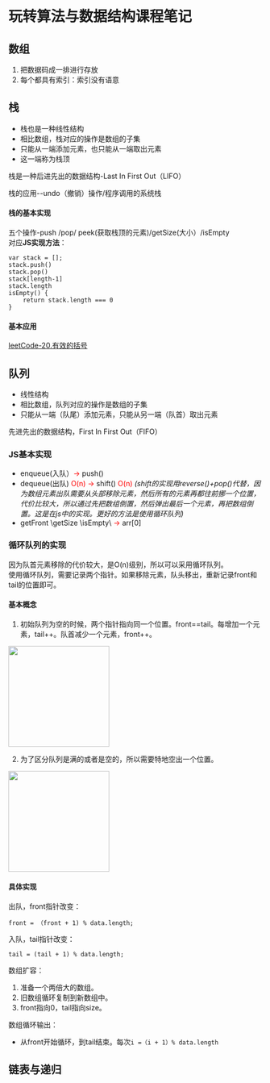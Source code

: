 # 玩转算法与数据结构课程笔记

## 数组
1. 把数据码成一排进行存放
2. 每个都具有索引：索引没有语意
   
## 栈
- 栈也是一种线性结构
- 相比数组，栈对应的操作是数组的子集
- 只能从一端添加元素，也只能从一端取出元素
- 这一端称为栈顶  
  
栈是一种后进先出的数据结构-Last In First Out（LIFO）  

栈的应用--undo（撤销）操作/程序调用的系统栈  
#### 栈的基本实现
五个操作-push /pop/ peek(获取栈顶的元素)/getSize(大小）/isEmpty  
对应**JS实现方法**：
```
var stack = [];
stack.push()
stack.pop()
stack[length-1]
stack.length
isEmpty() {
    return stack.length === 0
}
```
#### 基本应用
[leetCode-20.有效的括号](栈/leetCode20有效的括号.md)  

## 队列
- 线性结构
- 相比数组，队列对应的操作是数组的子集
- 只能从一端（队尾）添加元素，只能从另一端（队首）取出元素  

先进先出的数据结构，First In First Out（FIFO）
### JS基本实现  
- enqueue(入队）<span style='color: red'>-></span> push()
- dequeue(出队) <span style='color: red'>O(n)</span> <span style='color: red'>-></span>  shift() <span style='color: red'>O(n)</span> *(shift的实现用reverse()+pop()代替，因为数组元素出队需要从头部移除元素，然后所有的元素再都往前挪一个位置，代价比较大，所以通过先把数组倒置，然后弹出最后一个元素，再把数组倒置。这是在js中的实现。更好的方法是使用循环队列)*
- getFront \getSize \isEmpty\ <span style='color: red'>-></span>  arr[0]   

### 循环队列的实现
因为队首元素移除的代价较大，是O(n)级别，所以可以采用循环队列。  
使用循环队列，需要记录两个指针。如果移除元素，队头移出，重新记录front和tail的位置即可。   

#### 基本概念
1. 初始队列为空的时候，两个指针指向同一个位置。front==tail。每增加一个元素，tail++。队首减少一个元素，front++。   
<img src='https://note.youdao.com/yws/api/personal/file/WEBb7827de41fbc275a0f77e63e92e9d4e8?method=download&shareKey=ced3137cb5068d87cd69e97d78768996' style='height: 200px' />  
  
2. 为了区分队列是满的或者是空的，所以需要特地空出一个位置。
<img src='https://note.youdao.com/yws/api/personal/file/WEB4c93cf96b21449599971ff0199181b64?method=download&shareKey=fab79ce68c83e70413e03a2569616be8' style='height: 200px' />

#### 具体实现 
出队，front指针改变：
```
front = （front + 1) % data.length;
```

入队，tail指针改变：
```
tail = (tail + 1) % data.length;
```

数组扩容：  
1. 准备一个两倍大的数组。
2. 旧数组循环复制到新数组中。
3. front指向0，tail指向size。

数组循环输出：
- 从front开始循环，到tail结束。每次`i =（i + 1）% data.length`

## 链表与递归

